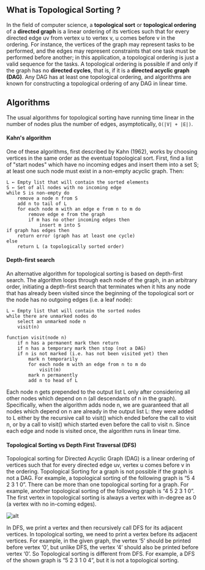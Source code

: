 ## What is Topological Sorting ?

In the field of computer science, a __topological sort__ or __topological ordering__ of a __directed graph__ is a linear ordering of its vertices such that for every directed edge uv from vertex u to vertex v, u comes before v in the ordering. For instance, the vertices of the graph may represent tasks to be performed, and the edges may represent constraints that one task must be performed before another; in this application, a topological ordering is just a valid sequence for the tasks. A topological ordering is possible if and only if the graph has no __directed cycles__, that is, if it is a __directed acyclic graph (DAG)__. Any DAG has at least one topological ordering, and algorithms are known for constructing a topological ordering of any DAG in linear time.

## Algorithms

The usual algorithms for topological sorting have running time linear in the number of nodes plus the number of edges, asymptotically, ```O(|V| + |E|)```.

#### Kahn's algorithm

One of these algorithms, first described by Kahn (1962), works by choosing vertices in the same order as the eventual topological sort. First, find a list of "start nodes" which have no incoming edges and insert them into a set S; at least one such node must exist in a non-empty acyclic graph. Then:

```
L ← Empty list that will contain the sorted elements
S ← Set of all nodes with no incoming edge
while S is non-empty do
    remove a node n from S
    add n to tail of L
    for each node m with an edge e from n to m do
        remove edge e from the graph
        if m has no other incoming edges then
            insert m into S
if graph has edges then
    return error (graph has at least one cycle)
else 
    return L (a topologically sorted order)
```

#### Depth-first search
An alternative algorithm for topological sorting is based on depth-first search. The algorithm loops through each node of the graph, in an arbitrary order, initiating a depth-first search that terminates when it hits any node that has already been visited since the beginning of the topological sort or the node has no outgoing edges (i.e. a leaf node):

```
L ← Empty list that will contain the sorted nodes
while there are unmarked nodes do
    select an unmarked node n
    visit(n) 
```

```
function visit(node n)
    if n has a permanent mark then return
    if n has a temporary mark then stop (not a DAG)
    if n is not marked (i.e. has not been visited yet) then
        mark n temporarily
        for each node m with an edge from n to m do
            visit(m)
        mark n permanently
        add n to head of L
```

Each node n gets prepended to the output list L only after considering all other nodes which depend on n (all descendants of n in the graph). Specifically, when the algorithm adds node n, we are guaranteed that all nodes which depend on n are already in the output list L: they were added to L either by the recursive call to visit() which ended before the call to visit n, or by a call to visit() which started even before the call to visit n. Since each edge and node is visited once, the algorithm runs in linear time. 


#### Topological Sorting vs Depth First Traversal (DFS)

Topological sorting for Directed Acyclic Graph (DAG) is a linear ordering of vertices such that for every directed edge uv, vertex u comes before v in the ordering. Topological Sorting for a graph is not possible if the graph is not a DAG.
For example, a topological sorting of the following graph is “5 4 2 3 1 0”. There can be more than one topological sorting for a graph. For example, another topological sorting of the following graph is “4 5 2 3 1 0”. The first vertex in topological sorting is always a vertex with in-degree as 0 (a vertex with no in-coming edges).


![alt](http://dyewrv1redcbt.cloudfront.net//wp-content/uploads/graph.png)

In DFS, we print a vertex and then recursively call DFS for its adjacent vertices. In topological sorting, we need to print a vertex before its adjacent vertices. For example, in the given graph, the vertex ‘5’ should be printed before vertex ‘0’, but unlike DFS, the vertex ‘4’ should also be printed before vertex ‘0’. So Topological sorting is different from DFS. For example, a DFS of the shown graph is “5 2 3 1 0 4”, but it is not a topological sorting.



